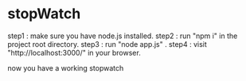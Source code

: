 # stopWatch

step1 : make sure you have node.js installed.
step2 : run "npm i" in the project root directory.
step3 : run "node app.js" .
step4 : visit "http://localhost:3000/" in your browser.

now you have a working stopwatch

